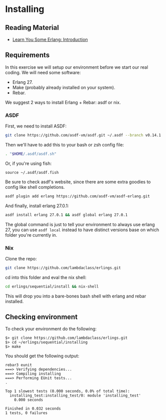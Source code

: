 # Installing

## Reading Material

- [Learn You Some Erlang: Introduction](http://learnyousomeerlang.com/introduction)

## Requirements

In this exercise we will setup our environment before we start our
real coding. We will need some software:

- Erlang 27.
- Make (probably already installed on your system).
- Rebar.

We suggest 2 ways to install Erlang + Rebar: asdf or nix.

### ASDF

First, we need to install ASDF:
```sh
git clone https://github.com/asdf-vm/asdf.git ~/.asdf --branch v0.14.1
```
Then we'll have to add this to your bash or zsh config file:
```sh
. "$HOME/.asdf/asdf.sh"
```
Or, if you're using fish:
```fish
source ~/.asdf/asdf.fish
```

Be sure to check asdf's website, since there are some extra goodies to config
like shell completions.

```sh
asdf plugin add erlang https://github.com/asdf-vm/asdf-erlang.git
```

And finally, install erlang 27.0.1:
```sh
asdf install erlang 27.0.1 && asdf global erlang 27.0.1
```

The global command is just to tell your environment to always use erlang 27, you
can use `asdf local` instead to have distinct versions base on which folder you're currently in.

### Nix

Clone the repo: 
```sh
git clone https://github.com/lambdaclass/erlings.git
```
cd into this folder and eval the nix shell:
```sh
cd erlings/sequential/install && nix-shell
```
This will drop you into a bare-bones bash shell with erlang and rebar installed.

## Checking environment

To check your environment do the following:

~~~
$> git clone https://github.com/lambdaclass/erlings.git
$> cd ~/erlings/sequential/installing
$> make
~~~

You should get the following output:

~~~
rebar3 eunit
===> Verifying dependencies...
===> Compiling installing
===> Performing EUnit tests...
.

Top 1 slowest tests (0.000 seconds, 0.0% of total time):
  installing_test:installing_test/0: module 'installing_test'
    0.000 seconds

Finished in 0.032 seconds
1 tests, 0 failures
~~~

